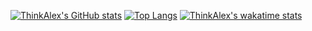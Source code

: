 [![ThinkAlex's GitHub stats](https://github-readme-stats.vercel.app/api?username=Alexandre2006&count_private=true&show_icons=true&theme=radical)](https://github.com/anuraghazra/github-readme-stats)
[![Top Langs](https://github-readme-stats.vercel.app/api/top-langs/?username=Alexandre2006&layout=compact&count_private=true&show_icons=true&theme=radical)](https://github.com/anuraghazra/github-readme-stats)
[![ThinkAlex's wakatime stats](https://github-readme-stats.vercel.app/api/wakatime?username=ThinkAlex&theme=radical)](https://github.com/anuraghazra/github-readme-stats)


